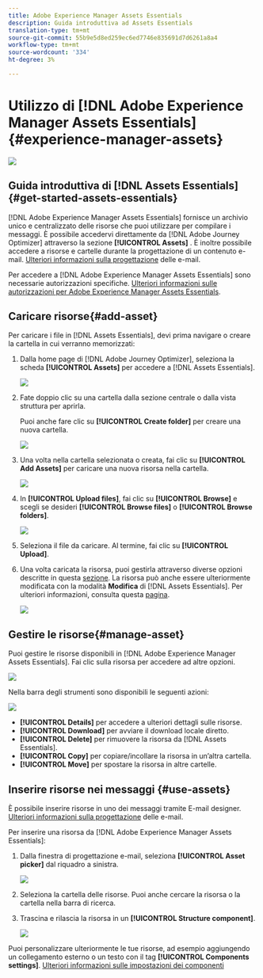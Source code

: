 ```yaml
---
title: Adobe Experience Manager Assets Essentials
description: Guida introduttiva ad Assets Essentials
translation-type: tm+mt
source-git-commit: 55b9e5d8ed259ec6ed7746e835691d7d6261a8a4
workflow-type: tm+mt
source-wordcount: '334'
ht-degree: 3%

---
```


# Utilizzo di [!DNL Adobe Experience Manager Assets Essentials]{#experience-manager-assets}

![](assets/do-not-localize/badge.png)

## Guida introduttiva di [!DNL Assets Essentials] {#get-started-assets-essentials}

[!DNL Adobe Experience Manager Assets Essentials] fornisce un archivio unico e centralizzato delle risorse che puoi utilizzare per compilare i messaggi. È possibile accedervi direttamente da [!DNL Adobe Journey Optimizer] attraverso la sezione **[!UICONTROL Assets]** . È inoltre possibile accedere a risorse e cartelle durante la progettazione di un contenuto e-mail. [Ulteriori informazioni sulla progettazione](design-emails.md) delle e-mail.

Per accedere a [!DNL Adobe Experience Manager Assets Essentials] sono necessarie autorizzazioni specifiche. [Ulteriori informazioni sulle autorizzazioni per Adobe Experience Manager Assets Essentials](permissions.md#assets-permissions).

## Caricare risorse{#add-asset}

Per caricare i file in [!DNL Assets Essentials], devi prima navigare o creare la cartella in cui verranno memorizzati:

1. Dalla home page di [!DNL Adobe Journey Optimizer], seleziona la scheda **[!UICONTROL Assets]** per accedere a [!DNL Assets Essentials].

   ![](assets/media_library_1.png)

1. Fate doppio clic su una cartella dalla sezione centrale o dalla vista struttura per aprirla.

   Puoi anche fare clic su **[!UICONTROL Create folder]** per creare una nuova cartella.

   ![](assets/media_library_8.png)

1. Una volta nella cartella selezionata o creata, fai clic su **[!UICONTROL Add Assets]** per caricare una nuova risorsa nella cartella.

   ![](assets/media_library_2.png)

1. In **[!UICONTROL Upload files]**, fai clic su **[!UICONTROL Browse]** e scegli se desideri **[!UICONTROL Browse files]** o **[!UICONTROL Browse folders]**.

   ![](assets/media_library_3.png)

1. Seleziona il file da caricare. Al termine, fai clic su **[!UICONTROL Upload]**.

1. Una volta caricata la risorsa, puoi gestirla attraverso diverse opzioni descritte in questa [sezione](#manage-asset). La risorsa può anche essere ulteriormente modificata con la modalità **Modifica** di [!DNL Assets Essentials]. Per ulteriori informazioni, consulta questa [pagina](#edit-assets).

   ![](assets/media_library_12.png)

## Gestire le risorse{#manage-asset}

Puoi gestire le risorse disponibili in [!DNL Adobe Experience Manager Assets Essentials]. Fai clic sulla risorsa per accedere ad altre opzioni.

![](assets/media_library_12.png)

Nella barra degli strumenti sono disponibili le seguenti azioni:

![](assets/media_library_4.png)

* **[!UICONTROL Details]** per accedere a ulteriori dettagli sulle risorse.
* **[!UICONTROL Download]** per avviare il download locale diretto.
* **[!UICONTROL Delete]** per rimuovere la risorsa da  [!DNL Assets Essentials].
* **[!UICONTROL Copy]** per copiare/incollare la risorsa in un’altra cartella.
* **[!UICONTROL Move]** per spostare la risorsa in altre cartelle.

## Inserire risorse nei messaggi {#use-assets}

È possibile inserire risorse in uno dei messaggi tramite E-mail designer. [Ulteriori informazioni sulla progettazione](design-emails.md) delle e-mail.

Per inserire una risorsa da [!DNL Adobe Experience Manager Assets Essentials]:

1. Dalla finestra di progettazione e-mail, seleziona **[!UICONTROL Asset picker]** dal riquadro a sinistra.

   ![](assets/media_library_5.png)

1. Seleziona la cartella delle risorse. Puoi anche cercare la risorsa o la cartella nella barra di ricerca.

1. Trascina e rilascia la risorsa in un **[!UICONTROL Structure component]**.

   ![](assets/media_library_6.png)

Puoi personalizzare ulteriormente le tue risorse, ad esempio aggiungendo un collegamento esterno o un testo con il tag **[!UICONTROL Components settings]**. [Ulteriori informazioni sulle impostazioni dei componenti](content-components.md)

<!--

## Edit and modify assets {#edit-assets}

Your assets can be edited through the **[!UICONTROL Edit mode]** in [!DNL Assets Essentials]. Through this mode, you can crop, resize and rotate your asset. Click the **[!UICONTROL Edit]** button to access the editing mode of your asset.

![](assets/media_library_10.png)

Following actions are available in the toolbar:

![](assets/media_library_11.png)

* **[!UICONTROL Start crop]** to focus on only the content you want in your asset.
* **[!UICONTROL Rotate left]** to rotate your asset counter-clockwise by 90 degrees.
* **[!UICONTROL Rotate right]** to rotate your asset clockwise by 90 degrees.
* **[!UICONTROL Flip vertically]** to vertically mirror your asset.
* **[!UICONTROL Flip horizontally]** to horizontally mirror your asset.
* **[!UICONTROL Launch map]** to insert an image map. For more on this, refer to the [Add image maps](https://experienceleague.adobe.com/docs/experience-manager-65/assets/using/image-maps.html?lang=en#using) documentation.

## Share assets {#share-assets}

When using the Media library, each asset is saved in folders or sub-folders. You can choose to share your folders and which level of access to assign.

For more information on how to share access to your folders, refer to this [page](permissions.md#assets-permissions).

-->
